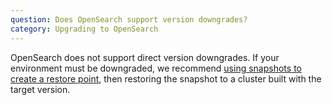 ```yaml
---
question: Does OpenSearch support version downgrades?
category: Upgrading to OpenSearch
---
```


OpenSearch does not support direct version downgrades. If your environment must be downgraded, we recommend [using snapshots to create a restore point](https://opensearch.org/docs/latest/opensearch/snapshot-restore/), then restoring the snapshot to a cluster built with the target version.